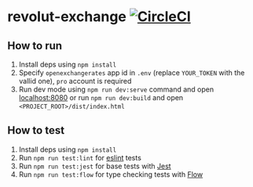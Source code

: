 # revolut-exchange [![CircleCI](https://circleci.com/gh/shchekoldin/revolut-exchange.svg?style=svg)](https://circleci.com/gh/shchekoldin/revolut-exchange)

## How to run
1. Install deps using `npm install`
2. Specify `openexchangerates` app id in `.env` (replace `YOUR_TOKEN` with the vallid one), `pro` account is required
3. Run dev mode using `npm run dev:serve` command and open [localhost:8080](http://localhost:8080) or
   run `npm run dev:build` and open `<PROJECT_ROOT>/dist/index.html`

## How to test
1. Install deps using `npm install`
2. Run `npm run test:lint` for [eslint](https://eslint.org) tests
3. Run `npm run test:jest` for base tests with [Jest](https://jestjs.io)
4. Run `npm run test:flow` for type checking tests with [Flow](https://flow.org)

